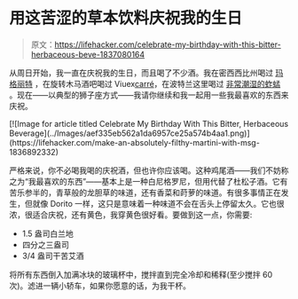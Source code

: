 # 用这苦涩的草本饮料庆祝我的生日

> 原文：<https://lifehacker.com/celebrate-my-birthday-with-this-bitter-herbaceous-beve-1837080164>

从周日开始，我一直在庆祝我的生日，而且喝了不少酒。我在密西西比州喝过 [玛格丽特](https://www.instagram.com/p/B0wmGyGhLwB/) ，在旋转木马酒吧喝过 Viuex[carré](https://www.instagram.com/p/B0zEEMhB6Wn/)，在波特兰这里喝过 [非常潮湿的蚱蜢](https://www.instagram.com/p/B04tMPUBJtK/) 。现在——以典型的狮子座方式——我请你继续和我一起用一些我最喜欢的东西来庆祝。



<aside data-commerce-source="inset" class="sc-16a0mhj-2 gAjHzr">[![Image for article titled Celebrate My Birthday With This Bitter, Herbaceous Beverage](../Images/aef335eb562a1da6957ce25a574b4aa1.png)](https://lifehacker.com/make-an-absolutely-filthy-martini-with-msg-1836892332)</aside>

严格来说，你不必喝我喝的庆祝酒，但也许你应该喝。这种鸡尾酒——我们不妨称之为“我最喜欢的东西”——基本上是一种白尼格罗尼，但用代替了杜松子酒。它有苦乐参半的，青草般的龙胆草的味道，还有香菜和莳萝的味道。有很多事情正在发生，但就像 Dorito 一样，这只是意味着一种味道不会在舌头上停留太久。它也很浓，很适合庆祝，还有黄色，我穿黄色很好看。要做到这一点，你需要:

*   1.5 盎司白兰地
*   四分之三盎司
*   3/4 盎司干苦艾酒

将所有东西倒入加满冰块的玻璃杯中，搅拌直到完全冷却和稀释(至少搅拌 60 次)。滤进一辆小轿车，如果你愿意的话，为我干杯。